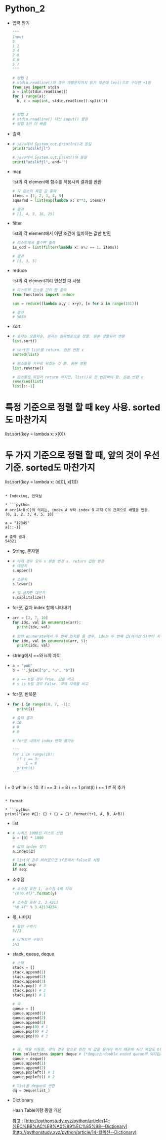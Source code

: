 # Python_2

* 입력 받기

  ```python
  """
  Input
  5
  1 2
  3 4
  2 6
  4 6
  5 7
  """
  
  # 방법 1
  # stdin.readline()의 경우 개행문자까지 읽기 때문에 len()으로 구하면 +1됨
  from sys import stdin
  a = int(stdin.readline())
  for i range(a):
    b, c = map(int, stdin.readline().split())
  
    
  # 방법 2
  # stdin.readline() 대신 input() 활용
  # 방법 1이 더 빠름
  ```

* 출력

* ```python
  # java에서 System.out.println()과 동일
  print("adslkfjl")
  
  # java에서 System.out.print()와 동일
  print("adslkfjl", end='')
  ```

* map

  list의 각 element에 함수를 적용시켜 결과를 반환

  ```python
  # 각 원소의 제곱 값 출력
  items = [1, 2, 3, 4, 5]
  squared = list(map(lambda x: x**2, items))
  
  # 결과
  # [1, 4, 9, 16, 25]
  ```

* filter

  list의 각 element에서 어떤 조건에 일치하는 값만 반환

  ```python
  # 리스트에서 홀수만 출력
  is_odd = list(filter(lambda x: x%2 == 1, items))
  
  # 결과
  # [1, 3, 5]
  ```

* reduce

  list의 각 element끼리 연산할 때 사용

  ```python
  # 리스트의 원소들 간의 합 출력
  from functools import reduce
  
  sum = reduce((lambda x,y : x+y), [x for x in range(101)])
  
  # 결과
  # 5050
  ```

* sort

* ```python
  # 숫자는 오름차순, 문자는 알파벳순으로 정렬. 원본 정렬되어 변환
  list.sort()
  
  # sort된 list를 return. 원본 변환 x
  sorted(list)
  
  # 원소들을 거꾸로 뒤집는 것 뿐. 원본 변환
  list.reverse()
  
  # 원소들은 뒤집어 return 하지만, list()로 한 번감싸야 함. 원본 변환 x
  reversed(list)
  list[::-1]
  
# 특정 기준으로 정렬 할 때 key 사용. sorted도 마찬가지
  list.sort(key = lambda x: x[0])
  
  # 두 가지 기준으로 정렬 할 때, 앞의 것이 우선 기준. sorted도 마찬가지
  list.sort(key = lambda x: (x[0], x[1]))
  ```
  
* Indexing, 인덱싱

* ```python
  # arr[A:B:C]의 의미는, index A 부터 index B 까지 C의 간격으로 배열을 만듬
  [0, 1, 2, 3, 4, 5, 10]
  
  a = "12345"
  a[::-1]
  
  # 출력 결과
  54321
  ```

* String, 문자열

* ```python
  # 아래 경우 모두 s 원본 변경 x. return 값만 변경
  # 대문자 
  s.upper()
  
  # 소문자
  s.lower()
  
  # 앞 글자만 대문자
  s.caplitalize()
  ```

* for문, 값과 index 함께 나타내기

* ```python
  arr = [2, 7, 10]
  for idx, val in enumerate(arr):
  	print(idx, val)
  	
  # 만약 enumerate에서 두 번째 인자를 줄 경우, idx는 두 번째 값(여기선 5)부터 시작
  for idx, val in enumerate(arr, 5):
  	print(idx, val)
  ```

* string에서 ==와 is의 차이

* ```python
  a = "pub"
  b = ''.join(["p", "u", "b"])
  
  # a == b일 경우 True. 값을 비교
  # s is b일 경우 False. 객체 자체를 비교
  ```

* for문, 반복문

* ```python
  for i in range(10, 7, -1):
  	print(i)
  	
  # 출력 결과
  # 10
  # 9
  # 8
  
  # for문 내에서 index 변화 불가능
  
  '''
  for i in range(10):
  	if i == 3:
  		i = 8
  	print(i)
  '''
  	
i = 0
  while i < 10:
  	if i == 3:
  		i = 8
      i += 1
  	print(i)
  	i += 1	# 꼭 추가
  ```
  
* format

* ```python
  print('Case #{}: {} + {} = {}'.format(t+1, A, B, A+B))
  ```

* list

* ```python
  # 사이즈 1000인 리스트 선언
  a = [0] * 1000
  
  # 값의 index 찾기
  a.index(값)
  
  # list의 경우 비어있으면 if문에서 false로 사용
  if not seq:
  if seq:
  ```

* 소수점

  ```python
  # 소수점 표현 1, 소수점 4째 자리
  "{0:0.4f}".format(y)
  
  # 소수점 표현 2, 3.4213
  "%0.4f" % 3.42134234
  ```

* 몫, 나머지

  ```python
  # 몫만 구하기
  5//3
  
  # 나머지만 구하기
  5%3
  ```

* stack, queue, deque

  ```python
  # 스택
  stack = []
  stack.append(1)
  stack.append(2)
  stack.append(3)
  stack.pop() # 3
  stack.pop() # 2
  stack.pop() # 1 
  
  # 큐
  queue = []
  queue.append(1)
  queue.append(2)
  queue.append(3)
  queue.pop(0) # 1
  queue.pop(0) # 2
  queue.pop(0) # 3
  
  
  # 큐, 덱을 이용함, 큐의 경우 앞으로 한칸 씩 값을 옮겨야 하기 때문에 시간 복잡도 O(n)되기 때문
  from collections import deque # (*deque는 double ended queue의 약자입니다)
  queue = deque()
  queue.append(1)
  queue.append(2)
  queue.popleft() # 1
  queue.popleft() # 2
  
  # list를 deque로 변환
  dq = Deque(list_)
  ```

* Dictionary

  Hash Table이랑 동일 개념

  참고 : [http://pythonstudy.xyz/python/article/14-%EC%BB%AC%EB%A0%89%EC%85%98--Dictionary](http://pythonstudy.xyz/python/article/14-컬렉션--Dictionary)

